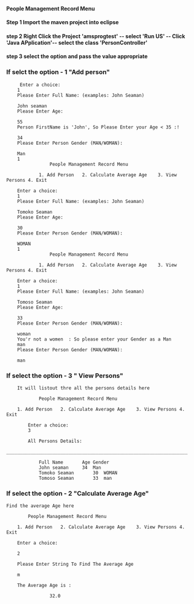 #### People Management Record Menu


#### Step 1 Import the maven project into  eclipse
#### step 2 Right Click  the Project 'amsprogtest' -- select 'Run US' -- Click 'Java APplication'-- select the class 'PersonController'
#### step 3 select the option and pass the value appropriate

### If selct the option - 1 "Add person"
 
		 Enter a choice: 
		1
		Please Enter Full Name: (examples: John Seaman)

		John seaman
		Please Enter Age:

		55
		Person FirstName is 'John', So Please Enter your Age < 35 :!

		34
		Please Enter Person Gender (MAN/WOMAN):

		Man
		1
					People Management Record Menu

				1. Add Person	2. Calculate Average Age	3. View Persons	4. Exit 

		Enter a choice: 
		1
		Please Enter Full Name: (examples: John Seaman)

		Tomoko Seaman
		Please Enter Age:

		30
		Please Enter Person Gender (MAN/WOMAN):

		WOMAN
		1
					People Management Record Menu

				1. Add Person	2. Calculate Average Age	3. View Persons	4. Exit 

		Enter a choice: 
		1
		Please Enter Full Name: (examples: John Seaman)

		Tomoso Seaman 
		Please Enter Age:

		33
		Please Enter Person Gender (MAN/WOMAN):

		woman
		You'r not a women  : So please enter your Gender as a Man
		man
		Please Enter Person Gender (MAN/WOMAN):

		man


### If select the option - 3 " View Persons"
		It will listout thre all the persons details here
		
				People Management Record Menu

		1. Add Person	2. Calculate Average Age	3. View Persons	4. Exit 

			Enter a choice: 
			3

			All Persons Details:
			___________________________________________________________________

				Full Name		Age	Gender
				John seaman		34	Man
				Tomoko Seaman		30	WOMAN
				Tomoso Seaman 		33	man

		
### If select the option - 2 "Calculate Average Age"		
	Find the average Age here
	
			People Management Record Menu

		1. Add Person	2. Calculate Average Age	3. View Persons	4. Exit 

		Enter a choice: 

		2
		
		Please Enter String To Find The Average Age 

		m

		The Average Age is :
		
					32.0

